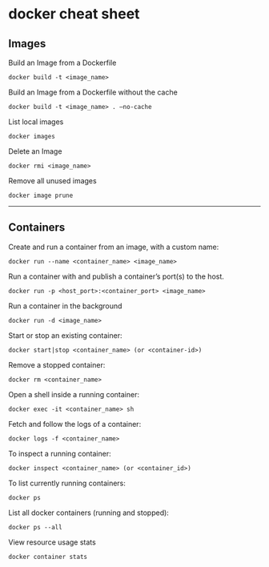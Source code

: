 # docker cheat sheet

## Images
Build an Image from a Dockerfile
```
docker build -t <image_name>
```
Build an Image from a Dockerfile without the cache
```
docker build -t <image_name> . –no-cache
```
List local images
```
docker images
```
Delete an Image
```
docker rmi <image_name>
```
Remove all unused images
```
docker image prune 
```
---
## Containers
Create and run a container from an image, with a custom name:
```
docker run --name <container_name> <image_name>
```
Run a container with and publish a container’s port(s) to the host.
```
docker run -p <host_port>:<container_port> <image_name>
```
Run a container in the background
```
docker run -d <image_name>
```
Start or stop an existing container:
```
docker start|stop <container_name> (or <container-id>)
```
Remove a stopped container:
```
docker rm <container_name>
```
Open a shell inside a running container:
```
docker exec -it <container_name> sh
```
Fetch and follow the logs of a container:
```
docker logs -f <container_name>
```
To inspect a running container:
```
docker inspect <container_name> (or <container_id>)
```
To list currently running containers:
```
docker ps
```
List all docker containers (running and stopped):
```
docker ps --all
```
View resource usage stats
```
docker container stats
```
